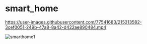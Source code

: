 # smart_home

https://user-images.githubusercontent.com/77541683/215313582-3cef0051-249b-47a8-8a42-d422ae890484.mp4

![smarthome1](https://user-images.githubusercontent.com/77541683/215313645-d8ce3923-445d-41de-bc73-fd1651ac893e.png)

